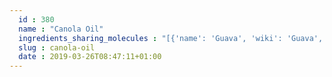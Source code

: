 ```yaml
---
  id : 380
  name : "Canola Oil"
  ingredients_sharing_molecules : "[{'name': 'Guava', 'wiki': 'Guava', 'id': 183, 'category': 'Fruit', 'common_molecules': [89594, 5280443, 5280598, 12232, 8048, 6054, 1140, 527, 8094, 638278, 6072, 26447, 31265, 5363388, 644104, 5280511, 650, 5367719, 13144, 4788, 637775, 61020, 247, 10882, 8452, 853433, 638011, 1889, 15394, 5280445, 637566, 240, 33931, 31283, 8130, 798, 6569, 5281168, 441005, 7284, 440917, 6561, 7165, 637542, 441484, 22311, 7799, 107971, 5284639, 10448, 338, 7800, 8723, 11552, 79803, 1110, 6050, 6654, 6986, 12366, 5318042, 31260, 2345, 5280863, 784, 10393, 439341, 7150, 1549026, 638014, 126, 998, 7847, 445070, 768, 323, 1183, 9862, 5281708, 637511, 6184, 5284503, 802, 180, 72, 61503, 643941, 999, 878, 439246, 244, 16666, 8768, 5365811, 439263, 1130, 454, 107, 19310, 5283321, 444539, 14896, 18635, 7858, 8857, 5315892, 11509, 7288, 31272, 643779, 6251, 439533, 11128, 31289, 7654]}, {'name': 'Mango', 'wiki': 'Mango', 'id': 190, 'category': 'Fruit', 'common_molecules': [89594, 5280443, 5280598, 12232, 9895, 6054, 7284, 527, 8094, 638278, 5283335, 6072, 26447, 31265, 5363388, 644104, 5280511, 650, 5367719, 13144, 4788, 637775, 61020, 247, 8452, 1549778, 853433, 638011, 1889, 15394, 5280445, 637566, 240, 33931, 31283, 5283316, 8130, 798, 6569, 5281168, 441005, 6561, 637542, 441484, 22311, 7799, 8194, 107971, 5284639, 10448, 338, 7800, 8723, 11552, 79803, 1110, 6050, 6654, 6986, 3314, 12366, 5318042, 31260, 2345, 5280863, 784, 10393, 439341, 7150, 1549026, 638014, 126, 998, 7847, 445070, 768, 323, 1183, 9862, 5281708, 637511, 6184, 5284503, 802, 180, 72, 61503, 643941, 999, 439246, 244, 16666, 8768, 5365811, 439263, 1130, 454, 107, 878, 5283321, 444539, 14896, 18635, 7858, 8857, 5315892, 11509, 7288, 31272, 643779, 6251, 439533, 11128, 31289, 7654]}, {'name': 'Tea', 'wiki': 'Tea', 'id': 310, 'category': 'Plant', 'common_molecules': [8186, 5280443, 5280598, 89594, 9895, 6054, 7284, 527, 8094, 638278, 6072, 26447, 5363388, 644104, 5280511, 650, 5367719, 13144, 4788, 637775, 61020, 247, 8452, 5283345, 1549778, 853433, 638011, 1889, 5283324, 15394, 5280445, 637566, 240, 33931, 31283, 8130, 798, 6569, 5281168, 441005, 6561, 7165, 637542, 7409, 441484, 22311, 7799, 107971, 5284639, 10448, 338, 7288, 8723, 11552, 79803, 1110, 6050, 6654, 6986, 5318042, 31260, 17000, 2345, 5280863, 784, 10393, 439341, 7150, 1549026, 638014, 126, 998, 61041, 7847, 445070, 768, 323, 1183, 9862, 5281708, 637511, 5284503, 802, 180, 72, 61503, 643941, 999, 439246, 244, 16666, 8768, 5365811, 439263, 1130, 454, 107, 878, 5283321, 444539, 5282108, 14896, 18635, 7858, 8857, 5315892, 11509, 6184, 643779, 6251, 439533, 11128, 31289, 7654]}, {'name': 'Tomato', 'wiki': 'Tomato', 'id': 364, 'category': 'Vegetable Fruit', 'common_molecules': [89594, 5280443, 5280598, 12232, 7847, 6054, 7284, 527, 8094, 638278, 5283335, 6072, 26447, 5363388, 644104, 5280511, 650, 5367719, 13144, 4788, 637775, 61020, 247, 8452, 5283345, 1549778, 853433, 638011, 1889, 5283324, 15394, 5280445, 637566, 240, 33931, 5365811, 5283316, 8130, 798, 6569, 5281168, 441005, 6561, 637542, 441484, 107971, 5284639, 10448, 338, 7288, 8723, 11552, 79803, 1110, 6050, 6654, 6986, 5283339, 5318042, 31260, 2345, 5280863, 784, 10393, 439341, 7150, 1549026, 638014, 126, 998, 9895, 445070, 768, 323, 1183, 9862, 5281708, 637511, 5284503, 802, 180, 72, 61503, 643941, 999, 878, 439246, 244, 8768, 439263, 1130, 454, 107, 19310, 5283321, 444539, 5282108, 14896, 18635, 7858, 8857, 5315892, 11509, 6184, 643779, 6251, 439533, 11128, 31289, 7654]}, {'name': 'Rice', 'wiki': 'Rice', 'id': 55, 'category': 'Cereal', 'common_molecules': [8186, 5280443, 5280598, 89594, 12232, 6054, 7284, 527, 8094, 638278, 5283335, 6072, 26447, 5363388, 644104, 5280511, 650, 5367719, 13144, 4788, 637775, 61020, 247, 8452, 853433, 638011, 1889, 5283324, 15394, 5280445, 637566, 240, 33931, 5365811, 5283316, 8130, 798, 6569, 5281168, 441005, 6561, 637542, 441484, 107971, 5284639, 10448, 338, 7288, 8723, 11552, 79803, 1110, 6050, 6654, 6986, 5283339, 12366, 5318042, 31260, 2345, 5280863, 784, 10393, 439341, 7150, 1549026, 638014, 126, 998, 7847, 445070, 768, 323, 1183, 9862, 5281708, 637511, 5284503, 802, 180, 72, 61503, 643941, 999, 439246, 244, 16666, 8768, 439263, 1130, 454, 107, 878, 444539, 14896, 18635, 7858, 8857, 5315892, 11509, 6184, 643779, 6251, 439533, 11128, 31289, 7654]}]"
  slug : canola-oil
  date : 2019-03-26T08:47:11+01:00
---
```



